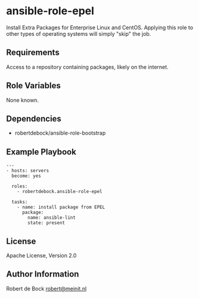 ansible-role-epel
=========

Install Extra Packages for Enterprise Linux and CentOS.
Applying this role to other types of operating systems will simply "skip" the job.

Requirements
------------

Access to a repository containing packages, likely on the internet.

Role Variables
--------------

None known.

Dependencies
------------

- robertdebock/ansible-role-bootstrap

Example Playbook
----------------

```
---
- hosts: servers
  become: yes

  roles:
    - robertdebock.ansible-role-epel

  tasks:
    - name: install package from EPEL
      package:
        name: ansible-lint
        state: present    
```

License
-------

Apache License, Version 2.0

Author Information
------------------

Robert de Bock <robert@meinit.nl>

